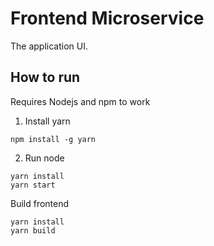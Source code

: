 # Frontend Microservice

The application UI.

## How to run 

Requires Nodejs and npm to work

1. Install yarn
```
npm install -g yarn
```

2. Run node
```
yarn install
yarn start
```

Build frontend
```
yarn install 
yarn build
```